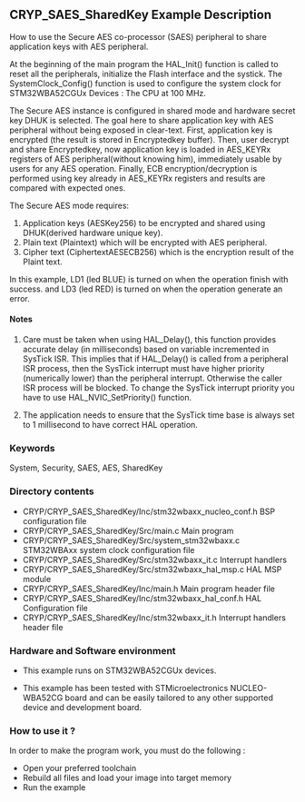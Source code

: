 ## <b>CRYP_SAES_SharedKey Example Description</b>

How to use the Secure AES co-processor (SAES) peripheral to share application keys
with AES peripheral.

At the beginning of the main program the HAL_Init() function is called to reset
all the peripherals, initialize the Flash interface and the systick.
The SystemClock_Config() function is used to configure the system clock for STM32WBA52CGUx Devices :
The CPU at 100 MHz.

The Secure AES instance is configured in shared mode and hardware secret key DHUK is selected.
The goal here to share application key with AES peripheral without being exposed in clear-text.
First, application key is encrypted (the result is stored in Encryptedkey buffer).
Then, user decrypt and share Encryptedkey, now application key is loaded in AES_KEYRx registers
of AES peripheral(without knowing him), immediately usable by users for any AES operation.
Finally, ECB encryption/decryption is performed using key already in AES_KEYRx registers
and results are compared with expected ones.

The Secure AES mode requires:

1. Application keys (AESKey256) to be encrypted and shared using DHUK(derived hardware unique key).
2. Plain text (Plaintext) which will be encrypted with AES peripheral.
3. Cipher text (CiphertextAESECB256)  which is the encryption result of the Plaint text.

In this example, LD1 (led BLUE) is turned on when the operation finish with success. 
and LD3 (led RED) is turned on when the operation generate an error.

#### <b>Notes</b>

1. Care must be taken when using HAL_Delay(), this function provides accurate delay (in milliseconds)
   based on variable incremented in SysTick ISR. This implies that if HAL_Delay() is called from
   a peripheral ISR process, then the SysTick interrupt must have higher priority (numerically lower)
   than the peripheral interrupt. Otherwise the caller ISR process will be blocked.
   To change the SysTick interrupt priority you have to use HAL_NVIC_SetPriority() function.

2. The application needs to ensure that the SysTick time base is always set to 1 millisecond
   to have correct HAL operation.

### <b>Keywords</b>

System, Security, SAES, AES, SharedKey

### <b>Directory contents</b>

  - CRYP/CRYP_SAES_SharedKey/Inc/stm32wbaxx_nucleo_conf.h  BSP configuration file
  - CRYP/CRYP_SAES_SharedKey/Src/main.c                    Main program
  - CRYP/CRYP_SAES_SharedKey/Src/system_stm32wbaxx.c       STM32WBAxx system clock configuration file
  - CRYP/CRYP_SAES_SharedKey/Src/stm32wbaxx_it.c           Interrupt handlers
  - CRYP/CRYP_SAES_SharedKey/Src/stm32wbaxx_hal_msp.c      HAL MSP module
  - CRYP/CRYP_SAES_SharedKey/Inc/main.h                    Main program header file
  - CRYP/CRYP_SAES_SharedKey/Inc/stm32wbaxx_hal_conf.h     HAL Configuration file
  - CRYP/CRYP_SAES_SharedKey/Inc/stm32wbaxx_it.h           Interrupt handlers header file

### <b>Hardware and Software environment</b>

  - This example runs on STM32WBA52CGUx devices.

  - This example has been tested with STMicroelectronics NUCLEO-WBA52CG
    board and can be easily tailored to any other supported device
    and development board.

### <b>How to use it ?</b> 

In order to make the program work, you must do the following :

 - Open your preferred toolchain
 - Rebuild all files and load your image into target memory
 - Run the example


